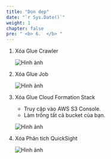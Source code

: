 ```yaml
---
title: "Dọn dẹp"
date: "`r Sys.Date()`"
weight: 1
chapter: false
pre: " <b> 6.  </b> "
---
```


1. Xóa Glue Crawler

   ![Hình ảnh](/repo_pmt_ws-fcj-004/images/6/6-001.png?featherlight=false&width=90pc)

2. Xóa Glue Job

   ![Hình ảnh](/repo_pmt_ws-fcj-004/images/6/6-002.png?featherlight=false&width=90pc)
3. Xóa Glue Cloud Formation Stack
    * Truy cập vào AWS S3 Console.
    * Làm trống tất cả bucket của bạn.

   ![Hình ảnh](/repo_pmt_ws-fcj-004/images/6/6-003.png?featherlight=false&width=90pc)
4. Xóa Phân tích QuickSight

   ![Hình ảnh](/repo_pmt_ws-fcj-004/images/6/6-004.png?featherlight=false&width=90pc)
